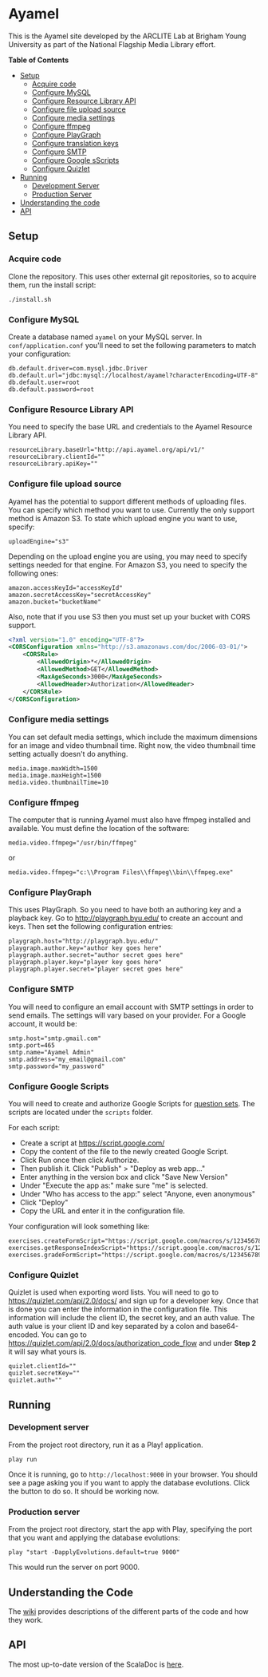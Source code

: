 # Ayamel

This is the Ayamel site developed by the ARCLITE Lab at Brigham Young University as part of the National Flagship Media Library effort.

**Table of Contents**
 - <a href="#setup">Setup</a>
    - <a href="#acquire-code">Acquire code</a>
    - <a href="#configure-mysql">Configure MySQL</a>
    - <a href="#configure-resource-library-api">Configure Resource Library API</a>
    - <a href="#configure-file-upload-source">Configure file upload source</a>
    - <a href="#configure-media-settings">Configure media settings</a>
    - <a href="#configure-ffmpeg">Configure ffmpeg</a>
    - <a href="#configure-playgraph">Configure PlayGraph</a>
    - <a href="#configure-translation-keys">Configure translation keys</a>
    - <a href="#configure-smtp">Configure SMTP</a>
    - <a href="#configure-google-scripts">Configure Google sScripts</a>
    - <a href="#configure-quizlet">Configure Quizlet</a>
 - <a href="#running">Running</a>
    - <a href="#development-server">Development Server</a>
    - <a href="#production-server">Production Server</a>
 - <a href="#understanding-the-code">Understanding the code</a>
 - <a href="#api">API</a>

## Setup

### Acquire code

Clone the repository. This uses other external git repositories, so to acquire them, run the install script:

    ./install.sh
    
### Configure MySQL

Create a database named `ayamel` on your MySQL server. In `conf/application.conf` you'll need to set the following parameters to match your configuration:

    db.default.driver=com.mysql.jdbc.Driver
    db.default.url="jdbc:mysql://localhost/ayamel?characterEncoding=UTF-8"
    db.default.user=root
    db.default.password=root
    
### Configure Resource Library API

You need to specify the base URL and credentials to the Ayamel Resource Library API.

    resourceLibrary.baseUrl="http://api.ayamel.org/api/v1/"
    resourceLibrary.clientId=""
    resourceLibrary.apiKey=""
    
### Configure file upload source

Ayamel has the potential to support different methods of uploading files. You can specify which method you want to use. Currently the only support method is Amazon S3. To state which upload engine you want to use, specify:

    uploadEngine="s3"
    
Depending on the upload engine you are using, you may need to specify settings needed for that engine. For Amazon S3, you need to specify the following ones:

    amazon.accessKeyId="accessKeyId"
    amazon.secretAccessKey="secretAccessKey"
    amazon.bucket="bucketName"

Also, note that if you use S3 then you must set up your bucket with CORS support.
```xml
<?xml version="1.0" encoding="UTF-8"?>
<CORSConfiguration xmlns="http://s3.amazonaws.com/doc/2006-03-01/">
    <CORSRule>
        <AllowedOrigin>*</AllowedOrigin>
        <AllowedMethod>GET</AllowedMethod>
        <MaxAgeSeconds>3000</MaxAgeSeconds>
        <AllowedHeader>Authorization</AllowedHeader>
    </CORSRule>
</CORSConfiguration>
```

### Configure media settings

You can set default media settings, which include the maximum dimensions for an image and video thumbnail time. Right now, the video thumbnail time setting actually doesn't do anything.

    media.image.maxWidth=1500
    media.image.maxHeight=1500
    media.video.thumbnailTime=10

### Configure ffmpeg

The computer that is running Ayamel must also have ffmpeg installed and available. You must define the location of the
software:

    media.video.ffmpeg="/usr/bin/ffmpeg"

or

    media.video.ffmpeg="c:\\Program Files\\ffmpeg\\bin\\ffmpeg.exe"

### Configure PlayGraph

This uses PlayGraph. So you need to have both an authoring key and a playback key. Go to http://playgraph.byu.edu/ to create an account and keys. Then set the following configuration entries:

    playgraph.host="http://playgraph.byu.edu/"
    playgraph.author.key="author key goes here"
    playgraph.author.secret="author secret goes here"
    playgraph.player.key="player key goes here"
    playgraph.player.secret="player secret goes here"

### Configure SMTP

You will need to configure an email account with SMTP settings in order to send emails. The settings will vary based on your provider. For a Google account, it would be:

    smtp.host="smtp.gmail.com"
    smtp.port=465
    smtp.name="Ayamel Admin"
    smtp.address="my_email@gmail.com"
    smtp.password="my_password"

### Configure Google Scripts

You will need to create and authorize Google Scripts for [question sets](https://github.com/BYU-ARCLITE/Ayamel-Examples/wiki/Question%20Sets). The scripts are located under the `scripts` folder.

For each script:
 * Create a script at https://script.google.com/
 * Copy the content of the file to the newly created Google Script.
 * Click Run once then click Authorize.
 * Then publish it. Click "Publish" > "Deploy as web app..."
 * Enter anything in the version box and click "Save New Version"
 * Under "Execute the app as:" make sure "me" is selected.
 * Under "Who has access to the app:" select "Anyone, even anonymous"
 * Click "Deploy"
 * Copy the URL and enter it in the configuration file.

Your configuration will look something like:

    exercises.createFormScript="https://script.google.com/macros/s/1234567890abcdefghijklmnopqrstuvwxyz/exec"
    exercises.getResponseIndexScript="https://script.google.com/macros/s/1234567890abcdefghijklmnopqrstuvwxyz/exec"
    exercises.gradeFormScript="https://script.google.com/macros/s/1234567890abcdefghijklmnopqrstuvwxyz/exec"

### Configure Quizlet

Quizlet is used when exporting word lists. You will need to go to https://quizlet.com/api/2.0/docs/ and sign up for a developer key.
Once that is done you can enter the information in the configuration file. This information will include the client ID, the secret key, and an auth value.
The auth value is your client ID and key separated by a colon and base64-encoded. You can go to https://quizlet.com/api/2.0/docs/authorization_code_flow and under **Step 2** it will say what yours is.

    quizlet.clientId=""
    quizlet.secretKey=""
    quizlet.auth=""

## Running

### Development server
From the project root directory, run it as a Play! application.

    play run
    
Once it is running, go to `http://localhost:9000` in your browser. You should see a page asking you if you want to apply the database evolutions. Click the button to do so. It should be working now.

### Production server
From the project root directory, start the app with Play, specifying the port that you want and applying the database evolutions:

    play "start -DapplyEvolutions.default=true 9000"
    
This would run the server on port 9000.

## Understanding the Code

The [wiki](https://github.com/BYU-ARCLITE/Ayamel-Examples/wiki) provides descriptions of the different parts of the code and how they work.

## API

The most up-to-date version of the ScalaDoc is <a href="http://sartre3.byu.edu/ayamel/api">here</a>.
